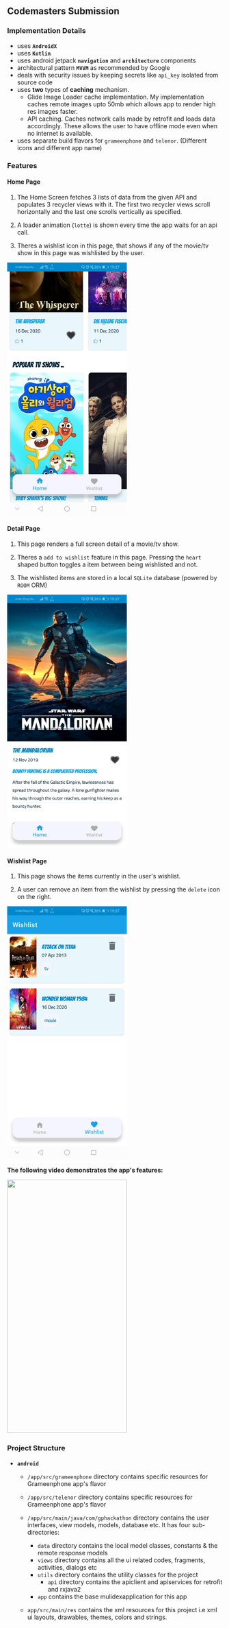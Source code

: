 ## Codemasters Submission

### Implementation Details
- uses **`AndroidX`**
- uses **`Kotlin`**
- uses android jetpack **`navigation`** and **`architecture`** components
- architectural pattern **`MVVM`** as recommended by Google
- deals with security issues by keeping secrets like `api_key` isolated from source code
- uses **two** types of **caching** mechanism.
  - Glide Image Loader cache implementation. My implementation caches remote images upto 50mb which allows app to render high res images faster.
  - API caching. Caches network calls made by retrofit and loads data accordingly. These allows the user to have offline mode even when no internet is available.
- uses separate build flavors for `grameenphone` and `telenor`. (Different icons and different app name)

### Features

#### Home Page

1. The Home Screen fetches 3 lists of data from the given API and populates 3 recycler views with it. The first two recycler views scroll horizontally and the last one scrolls vertically as specified. 

2. A loader animation (`lotte`) is shown every time the app waits for an api call.

3. Theres a wishlist icon in this page, that shows if any of the movie/tv show in this page was wishlisted by the user.

<img src="s1.jpeg" height="590" width="280">

#### Detail Page

1. This page renders a full screen detail of a movie/tv show.

2. Theres a `add to wishlist` feature in this page. Pressing the `heart` shaped button toggles a item between being wishlisted and not.

3. The wishlisted items are stored in a local `SQLite` database (powered by `ROOM` ORM)

<img src="s2.jpeg" height="590" width="280">

#### Wishlist Page

1. This page shows the items currently in the user's wishlist.

2. A user can remove an item from the wishlist by pressing the `delete` icon on the right.

<img src="s3.jpeg" height="590" width="280">

**The following video demonstrates the app's features:**

<img src="demo.gif" height="590" width="280">




### Project Structure
- **`android`**
  - `/app/src/grameenphone` directory contains specific resources for Grameenphone app's flavor
  - `/app/src/telenor` directory contains specific resources for Grameenphone app's flavor
  - `/app/src/main/java/com/gphackathon` directory contains the user interfaces, view models, models, database etc. It has four sub-directories:
    - `data` directory contains the local model classes, constants & the remote response models
    - `views` directory contains all the ui related codes, fragments, activities, dialogs etc
    - `utils` directory contains the utility classes for the project
      - `api` directory contains the apiclient and apiservices for retrofit and rxjava2
    - `app` contains the base mulidexapplication for this app 
      
  - `app/src/main/res` contains the xml resources for this project i.e xml ui layouts, drawables, themes, colors and strings.
